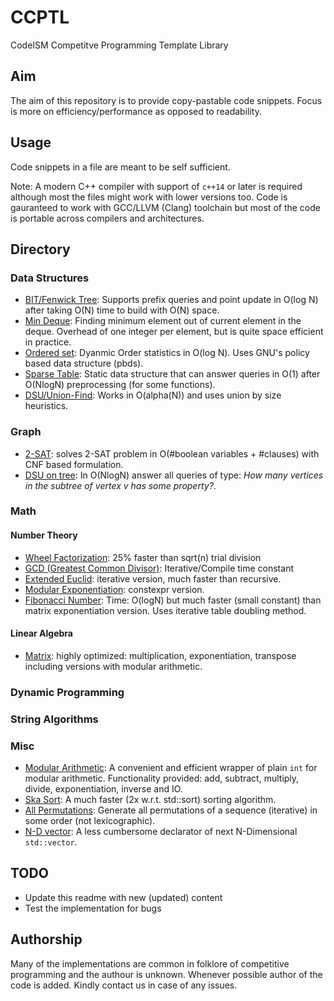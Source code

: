 # CCPTL
CodeISM Competitve Programming Template Library

## Aim
The aim of this repository is to provide copy-pastable code snippets. Focus is more on efficiency/performance as opposed to readability.

## Usage
Code snippets in a file are meant to be self sufficient.

Note: A modern C++ compiler with support of `c++14` or later is required although most the files might work with lower versions too. Code is gauranteed to work with GCC/LLVM (Clang) toolchain but most of the code is portable across compilers and architectures.

## Directory
### Data Structures
- [BIT/Fenwick Tree](https://github.com/CodeISM/ccptl/blob/master/Data%20Structures/BIT.h): Supports prefix queries and point update in O(log N) after taking O(N) time to build with O(N) space.
- [Min Deque](https://github.com/CodeISM/ccptl/blob/master/Data%20Structures/min_deque.h): Finding minimum element out of current element in the deque. Overhead of one integer per element, but is quite space efficient in practice.
- [Ordered set](https://github.com/CodeISM/ccptl/blob/master/Data%20Structures/ordered_set.h): Dyanmic Order statistics in O(log N). Uses GNU's policy based data structure (pbds).
- [Sparse Table](https://github.com/CodeISM/ccptl/blob/master/Data%20Structures/sparse_table.h): Static data structure that can answer queries in O(1) after O(NlogN) preprocessing (for some functions).
- [DSU/Union-Find](https://github.com/CodeISM/ccptl/blob/master/Data%20Structures/DSU.h): Works in O(alpha(N)) and uses union by size heuristics. 

### Graph
- [2-SAT](https://github.com/CodeISM/ccptl/blob/master/Graph/2SAT.h): solves 2-SAT problem in O(#boolean variables + #clauses) with CNF based formulation.
- [DSU on tree](https://github.com/CodeISM/ccptl/blob/master/Graph/dsu_on_tree.h): In O(NlogN) answer all queries of type: *How many vertices in the subtree of vertex v has some property?*.
### Math
#### Number Theory
- [Wheel Factorization](https://github.com/CodeISM/ccptl/blob/master/Number%20Theory/wheel_factorization.h): 25% faster than sqrt(n) trial division
- [GCD (Greatest Common Divisor)](https://github.com/CodeISM/ccptl/blob/master/Number%20Theory/gcd.h): Iterative/Compile time constant
- [Extended Euclid](https://github.com/CodeISM/ccptl/blob/master/Number%20Theory/extended_euclid.h): iterative version, much faster than recursive.
- [Modular Exponentiation](https://github.com/CodeISM/ccptl/blob/master/Number%20Theory/modular_exponentiation.h): constexpr version.
- [Fibonacci Number](https://github.com/CodeISM/ccptl/blob/master/Number%20Theory/fibonacci.h): Time: O(logN) but much faster (small constant) than matrix exponentiation version. Uses iterative table doubling method.
#### Linear Algebra
- [Matrix](https://github.com/CodeISM/ccptl/blob/master/Linear%20Algebra/matrix.h): highly optimized: multiplication, exponentiation, transpose including versions with modular arithmetic.

### Dynamic Programming
### String Algorithms
### Misc
- [Modular Arithmetic](https://github.com/CodeISM/ccptl/blob/master/Misc/modular.h): A convenient and efficient wrapper of plain `int` for modular arithmetic. Functionality provided: add, subtract, multiply, divide, exponentiation, inverse and IO.
- [Ska Sort](https://github.com/CodeISM/ccptl/blob/master/Misc/ska_sort.h): A much faster (2x w.r.t. std::sort) sorting algorithm.
- [All Permutations](https://github.com/CodeISM/ccptl/blob/master/Misc/all_permutations.h): Generate all permutations of a sequence (iterative) in some order (not lexicographic).
- [N-D vector](https://github.com/CodeISM/ccptl/blob/master/Misc/nd_vector.h): A less cumbersome declarator of next N-Dimensional `std::vector`.

## TODO
- Update this readme with new (updated) content
- Test the implementation for bugs

## Authorship
Many of the implementations are common in folklore of competitive programming and the authour is unknown. Whenever possible author of the code is added. Kindly contact us in case of any issues.

